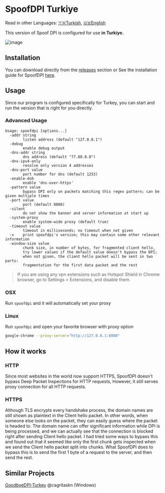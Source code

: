 # SpoofDPI Turkiye

Read in other Languages: [🇹🇷Turkish](https://github.com/renardev/SpoofDPI-Turkiye), [🇬🇧English](https://github.com/renardev/SpoofDPI-Turkiye/blob/main/_docs/README_en.md)

This version of Spoof DPI is configured for use **in Turkiye.**

![image](https://user-images.githubusercontent.com/45588457/148035986-8b0076cc-fefb-48a1-9939-a8d9ab1d6322.png)

## Installation

You can download directly from the [releases](https://github.com/renardev/SpoofDPI-Turkiye/releases) section or
See the installation guide for SpoofDPI [here](https://github.com/renardev/SpoofDPI-Turkiye/blob/main/_docs/INSTALL.md).

## Usage

Since our program is configured specifically for Turkey, you can start and run the version that is right for you directly.

### Advanced Usage

```text
Usage: spoofdpi [options...]
  -addr string
        listen address (default "127.0.0.1")
  -debug
        enable debug output
  -dns-addr string
        dns address (default "77.88.8.8")
  -dns-ipv4-only
        resolve only version 4 addresses
  -dns-port value
        port number for dns (default 1253)
  -enable-doh
        enable 'dns-over-https'
  -pattern value
        bypass DPI only on packets matching this regex pattern; can be given multiple times
  -port value
        port (default 8080)
  -silent
        do not show the banner and server information at start up
  -system-proxy
        enable system-wide proxy (default true)
  -timeout value
        timeout in milliseconds; no timeout when not given
  -v    print spoofdpi's version; this may contain some other relevant information
  -window-size value
        chunk size, in number of bytes, for fragmented client hello,
        try lower values if the default value doesn't bypass the DPI;
        when not given, the client hello packet will be sent in two parts:
        fragmentation for the first data packet and the rest
```

> If you are using any vpn extensions such as Hotspot Shield in Chrome browser,
  go to Settings > Extensions, and disable them.

### OSX

Run `spoofdpi` and it will automatically set your proxy

### Linux

Run `spoofdpi` and open your favorite browser with proxy option

```bash
google-chrome --proxy-server="http://127.0.0.1:8080"
```

## How it works

### HTTP

 Since most websites in the world now support HTTPS, SpoofDPI doesn't bypass Deep Packet Inspections for HTTP requests, However, it still serves proxy connection for all HTTP requests.

### HTTPS

 Although TLS encrypts every handshake process, the domain names are still shown as plaintext in the Client hello packet.
 In other words, when someone else looks on the packet, they can easily guess where the packet is headed to.
 The domain name can offer significant information while DPI is being processed, and we can actually see that the connection is blocked right after sending Client hello packet.
 I had tried some ways to bypass this and found out that it seemed like only the first chunk gets inspected when we send the Client hello packet split into chunks.
 What SpoofDPI does to bypass this is to send the first 1 byte of a request to the server,
 and then send the rest.

## Similar Projects

[GoodbyeDPI-Turkey](https://github.com/cagritaskn/GoodbyeDPI-Turkey) @cagritaskn (Windows)
